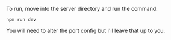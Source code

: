 To run, move into the server directory and run the command:

    npm run dev 
    
You will need to alter the port config but I'll leave that up to you.